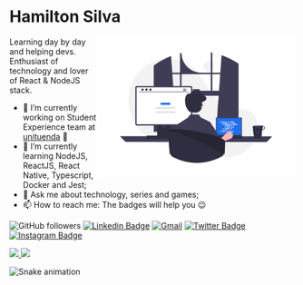 # Hamilton Silva

<img align="right" src="assests/tiohs.png" width="350"/>

Learning day by day and helping devs. Enthusiast of technology and lover of React & NodeJS stack.

- 🔭 I’m currently working on Student Experience team at [unituenda](https://www.unituenda.ao/) 💜
- 🌱 I’m currently learning NodeJS, ReactJS, React Native, Typescript, Docker and Jest;
- 💬 Ask me about technology, series and games;
- 📫 How to reach me: The badges will help you 😉

![GitHub followers](https://img.shields.io/github/followers/tiohs?labelColor=1F6FEB&color=1F6FEB&logo=github&label=Followers&logoColor=white&style=flat-square)
[![Linkedin Badge](https://img.shields.io/badge/-Hamilton%20Silva-1F6FEB?style=flat-square&labelColor=1F6FEB&logo=linkedin&logoColor=white&link=https://www.linkedin.com/in/tiohs/)](https://www.linkedin.com/in/tiohs/)
[![Gmail](https://img.shields.io/badge/-hamiltonsilva.dev@gmail.com-1F6FEB?style=flat-square&labelColor=1F6FEB&logo=gmail&logoColor=white&link=mailto:hamiltonsilva.dev@gmail.com)](mailto:hamiltonsilva.dev@gmail.com)
[![Twitter Badge](https://img.shields.io/badge/-@__tiohs-1F6FEB?style=flat-square&labelColor=1F6FEB&logo=twitter&logoColor=white&link=https://twitter.com/tiohs_u/)](https://twitter.com/tiohs_u/)
[![Instagram Badge](https://img.shields.io/badge/-@__tiohs-1F6FEB?style=flat-square&labelColor=1F6FEB&logo=instagram&logoColor=white&link=https://www.instagram.com/tiohs.u/)](https://www.instagram.com/tiohs.u/)

<div>
<a href="https://github.com/tiohs">
  <img height="180em" src="https://github-readme-stats.vercel.app/api?username=tiohs&show_icons=true&theme=algolia&include_all_commits=true&count_private=true"/>
  <img height="180em" src="https://github-readme-stats.vercel.app/api/top-langs/?username=tiohs&layout=compact&langs_count=7&theme=algolia"/>
</a>
</div>

 ![Snake animation](https://github.com/tiohs/tiohs/blob/output/github-contribution-grid-snake.svg)